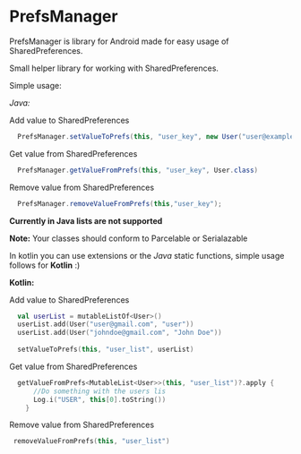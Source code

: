 # PrefsManager
PrefsManager is library for Android made for easy usage of SharedPreferences.

Small helper library for working with SharedPreferences.

Simple usage:

*Java:*

Add value to SharedPreferences
```java
  PrefsManager.setValueToPrefs(this, "user_key", new User("user@example.com", "John Doe"));
```
Get value from SharedPreferences
```java
  PrefsManager.getValueFromPrefs(this, "user_key", User.class)
```
Remove value from SharedPreferences
```java
  PrefsManager.removeValueFromPrefs(this,"user_key");
```
**Currently in Java lists are not supported**

**Note:**
 Your classes should conform to Parcelable or Serialazable 
 
In kotlin you can use extensions or the *Java* static functions, simple usage follows for **Kotlin** :)

**Kotlin:**

Add value to SharedPreferences

```kotlin
  val userList = mutableListOf<User>()
  userList.add(User("user@gmail.com", "user"))
  userList.add(User("johndoe@gmail.com", "John Doe"))
    
  setValueToPrefs(this, "user_list", userList)
```

Get value from SharedPreferences

```kotlin
  getValueFromPrefs<MutableList<User>>(this, "user_list")?.apply {
      //Do something with the users lis
      Log.i("USER", this[0].toString())
    }
```

Remove value from SharedPreferences

```kotlin
 removeValueFromPrefs(this, "user_list")
```
